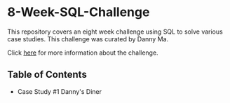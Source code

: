 # 8-Week-SQL-Challenge
This repository covers an eight week challenge using SQL to solve various case studies. This challenge was curated by Danny Ma. 

Click [here](https://8weeksqlchallenge.com/) for more information about the challenge.

## Table of Contents
* Case Study #1 Danny's Diner
